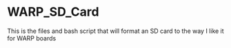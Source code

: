 # WARP_SD_Card
This is the files and bash script that will format an SD card to the way I like it for WARP boards
